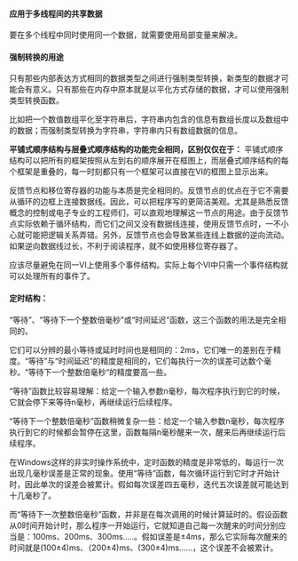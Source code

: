 #### 应用于多线程间的共享数据

要在多个线程中同时使用同一个数据，就需要使用局部变量来解决。

#### 强制转换的用途

只有那些内部表达方式相同的数据类型之间进行强制类型转换，新类型的数据才可能会有意义。只有那些在内存中原本就是以平化方式存储的数据，才可以使用强制类型转换函数。

比如把一个数值数组平化至字符串后，字符串内包含的信息有数组长度以及数组中的数据；而强制类型转换为字符串，字符串内只有数组数据的信息。

**平铺式顺序结构与层叠式顺序结构的功能完全相同，区别仅仅在于：** 平铺式顺序结构可以把所有的框架按照从左到右的顺序展开在框图上，而层叠式顺序结构的每个框架是重叠的，每一时刻都只有一个框架可以直接在VI的框图上显示出来。

反馈节点和移位寄存器的功能与本质是完全相同的。反馈节点的优点在于它不需要从循环的边框上连接数据线。因此，可以把程序写的更简洁美观。尤其是熟悉反馈概念的控制或电子专业的工程师们，可以直观地理解这一节点的用途。由于反馈节点实际依赖于循环结构，而它们之间又没有数据线连接，使用反馈节点时，一不小心就可能把逻辑关系弄错。另外，反馈节点也会导致某些连线上数据的逆向流动。如果逆向数据线过长，不利于阅读程序，就不如使用移位寄存器了。

应该尽量避免在同一VI上使用多个事件结构。实际上每个VI中只需一个事件结构就可以处理所有的事件了。

#### 定时结构：
“等待”、“等待下一个整数倍毫秒”或“时间延迟”函数，这三个函数的用法是完全相同的。

它们可以分辨的最小等待或延时时间也是相同的：2ms，它们唯一的差别在于精度。“等待”与“时间延迟”的精度是相同的，它们每执行一次的误差可达数个毫秒。“等待下一个整数倍毫秒“的精度要高一些。

“等待”函数比较容易理解：给定一个输入参数n毫秒，每次程序执行到它的时候，它就会停下来等待n毫秒，再继续运行后续程序。

“等待下一个整数倍毫秒”函数稍微复杂一些：给定一个输入参数n毫秒，每次程序执行到它的时候都会暂停在这里，函数每隔n毫秒醒来一次，醒来后再继续运行后续程序。

在Windows这样的非实时操作系统中，定时函数的精度是非常低的，每运行一次出现几毫秒误差是正常的现象。使用“等待”函数，每次循环运行到它时才开始计时，因此单次的误差会被累计。假如每次误差四五毫秒，迭代五次误差就可能达到十几毫秒了。

而“等待下一次整数倍毫秒”函数，并非是在每次调用的时候计算延时的。假设函数从0时间开始计时，那么程序一开始运行，它就知道自己每一次醒来的时间分别应当是：100ms、200ms、300ms…..。假如误差是±4ms，那么它实际每次醒来的时间就是(100±4)ms、（200±4)ms、(300±4)ms……，这个误差不会被累计。
